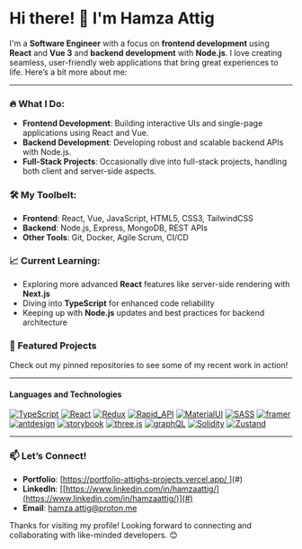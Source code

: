 # Hi there! 👋 I'm Hamza Attig

I'm a **Software Engineer** with a focus on **frontend development** using **React** and **Vue 3** and **backend development** with **Node.js**. I love creating seamless, user-friendly web applications that bring great experiences to life. Here’s a bit more about me:

---

### 🔥 What I Do:
- **Frontend Development**: Building interactive UIs and single-page applications using React and Vue.
- **Backend Development**: Developing robust and scalable backend APIs with Node.js.
- **Full-Stack Projects**: Occasionally dive into full-stack projects, handling both client and server-side aspects.

### 🛠️ My Toolbelt:
- **Frontend**: React, Vue, JavaScript, HTML5, CSS3, TailwindCSS
- **Backend**: Node.js, Express, MongoDB, REST APIs
- **Other Tools**: Git, Docker, Agile Scrum, CI/CD

### 📈 Current Learning:
- Exploring more advanced **React** features like server-side rendering with **Next.js**
- Diving into **TypeScript** for enhanced code reliability
- Keeping up with **Node.js** updates and best practices for backend architecture

### 🚀 Featured Projects
Check out my pinned repositories to see some of my recent work in action!

---
#### Languages and Technologies

[![TypeScript](https://img.shields.io/badge/TypeScript-212121?style=for-the-badge&logo=typescript)](https://github.com/websharkdev) [![React](https://img.shields.io/badge/React-212121?style=for-the-badge&logo=react)](https://github.com/websharkdev) [![Redux](https://img.shields.io/badge/Redux-212121?style=for-the-badge&logo=redux)](https://github.com/websharkdev) [![Rapid_API](https://img.shields.io/badge/Rapid_Api-212121?style=for-the-badge&logo=rapid_api)](https://github.com/websharkdev) [![MaterialUI](https://img.shields.io/badge/MaterialUI-212121?style=for-the-badge&logo=mui)](https://github.com/websharkdev) [![SASS](https://img.shields.io/badge/Sass-212121?style=for-the-badge&logo=sass)](https://github.com/websharkdev) [![framer](https://img.shields.io/badge/framer-212121?style=for-the-badge&logo=framer)](https://github.com/websharkdev) [![antdesign](https://img.shields.io/badge/antdesign-212121?style=for-the-badge&logo=antdesign)](https://github.com/websharkdev) [![storybook](https://img.shields.io/badge/storybook-212121?style=for-the-badge&logo=storybook)](https://github.com/websharkdev) [![three.js](https://img.shields.io/badge/threejs-212121?style=for-the-badge&logo=three.js)](https://github.com/websharkdev) [![graphQL](https://img.shields.io/badge/graphql-212121?style=for-the-badge&logo=graphql)](https://github.com/websharkdev) [![Solidity](https://img.shields.io/badge/Solidity-212121?style=for-the-badge&logo=Solidity)](https://github.com/websharkdev) [![Zustand](https://img.shields.io/badge/Zustand-212121?style=for-the-badge&logo=Zustand)](https://github.com/websharkdev)
___

### 📫 Let’s Connect!
- **Portfolio**: [[https://portfolio-attighs-projects.vercel.app/ 
](https://portfolio-attighs-projects.vercel.app/ 
)](#)
- **LinkedIn**: [[https://www.linkedin.com/in/hamzaattig/](https://www.linkedin.com/in/hamzaattig/)](#)
- **Email**: [hamza.attig@proton.me](mailto:your.email@example.com)

Thanks for visiting my profile! Looking forward to connecting and collaborating with like-minded developers. 😊
